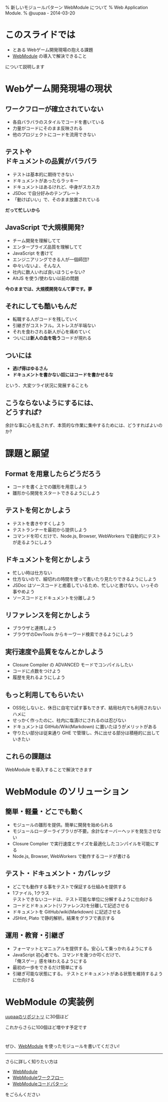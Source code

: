 % 新しいモジュールパターン WebModule について
% Web Application Module.
% @uupaa - 2014-03-20

<!-- ----------------------------------------------------- -->

<!-- ----------------------------------------------------- -->

# このスライドでは

- とある Webゲーム開発現場の抱える課題
- [WebModule][] の導入で解決できること

について説明します


<!-- ----------------------------------------------------- -->

# Webゲーム開発現場の現状

## **ワークフローが確立されていない**

- 各自バラバラのスタイルでコードを書いている
- 力量がコードにそのまま反映される
- 他のプロジェクトにコードを流用できない


## **テストや<br />ドキュメントの品質がバラバラ**

- テストは基本的に期待できない
- ドキュメントがあったらラッキー
- ドキュメントはあるけれど、中身がスカスカ
- JSDoc で自分好みのテンプレート
- 「動けばいい」で、そのまま放置されている

**だって忙しいから**

## **JavaScript で大規模開発?**

- チーム開発を理解してて
- エンタープライズ品質を理解してて
- JavaScript を書けて
- エンジニアリングできる人が一個師団?
- 中々いないよ、そんな人
- 社内に数人いれば良いほうじゃない?
- AltJS を使う/使わない以前の問題

**今のままでは、大規模開発なんて夢です。夢**

## それにしても酷いもんだ

- 転職する人がコードを残していく
- 引継ぎがコストフル。ストレスが半端ない
- それを食わされる新人が心を痛めていく
- ついには**新人の血を吸う**コードが現れる

## ついには

- **逃げ得はゆるさん**
- **ドキュメントを書かない奴にはコードを書かせるな**

という、大変ツライ状況に発展することも

## こうならないようにするには、<br />どうすれば?

余計な事に心を乱されず、本質的な作業に集中するためには、どうすればよいのか?


<!-- ----------------------------------------------------- -->

# 課題と願望

## Format を用意したらどうだろう

- コードを書く上での雛形を用意しよう
- 雛形から開発をスタートできるようにしよう

## テストを何とかしよう

- テストを書きやすくしよう
- テストランナーを最初から提供しよう
- コマンドを叩くだけで、Node.js, Browser, WebWorkers で自動的にテストが走るようにしよう

## ドキュメントを何とかしよう

- 忙しい時は仕方ない
- 仕方ないので、細切れの時間を使って書いたり見たりできるようにしよう
- JSDoc はソースコードと癒着しているため、忙しいと書けない。いっその事やめよう
- ソースコードとドキュメントを分離しよう

## リファレンスを何とかしよう

- ブラウザと連携しよう
- ブラウザのDevTools からキーワード検索できるようにしよう

## 実行速度や品質をなんとかしよう

- Closure Compiler の ADVANCED モードでコンパイルしたい
- コードに点数をつけよう
- 履歴を見れるようにしよう

## もっと利用してもらいたい

- OSS化しないと、休日に自宅で試す事もできず、結局社内でも利用されないハメに
- せっかく作ったのに、社内に塩漬けにされるのは忍びない
- ドキュメントは GitHub/Wiki(Markdown) に置いたほうがメリットがある
- 守りたい部分は従来通り GHE で管理し、外に出せる部分は積極的に出していきたい

## これらの課題は

WebModule を導入することで解決できます

<!-- ----------------------------------------------------- -->

# WebModule のソリューション

## 簡単・軽量・どこでも動く

- モジュールの雛形を提供。簡単に開発を始められる
- モジュールローダーライブラリが不要。余計なオーバーヘッドを発生させない
- Closure Complier で実行速度とサイズを最適化したコンパイルを可能にする
- Node.js, Browser, WebWorkers で動作するコードが書ける

## テスト・ドキュメント・カバレッジ

- どこでも動作する事をテストで保証する仕組みを提供する
- 1ファイル, 1クラス  
  テストできないコードは、テスト可能な単位に分解するように仕向ける
- コードとドキュメント(リファレンス)を分離して記述させる
- ドキュメントを GitHub/wiki(Markdown) に記述させる
- JSHint, Plato で静的解析。結果をグラフで表示する

## 運用・教育・引継ぎ

- フォーマットとマニュアルを提供する。安心して乗っかれるようにする
- JavaScript 初心者でも、コマンドを幾つか叩くだけで、  
  「俺スゲー」感を味わえるようにする
- 最初の一歩をできるだけ簡単にする
- 引継ぎ可能な状態にする。
  テストとドキュメントがある状態を維持するように仕向ける

<!-- ----------------------------------------------------- -->

# WebModule の実装例

[uupaaのリポジトリ](https://github.com/uupaa?tab=repositories) に30個ほど  

これからさらに100個ほど増やす予定です

<!-- ----------------------------------------------------- -->

#

ぜひ、[WebModule][] を使ったモジュールを書いてください!

----
さらに詳しく知りたい方は

- [WebModule][]
- [WebModuleワークフロー][]
- [WebModuleコードパターン][]

をごらんください

[WebModule]: https://github.com/uupaa/WebModule/wiki/WebModule
[WebModuleワークフロー]: https://github.com/uupaa/WebModule/wiki/WebModuleWorkflow
[WebModuleコードパターン]: https://github.com/uupaa/WebModule/wiki/WebModuleCodePattern


